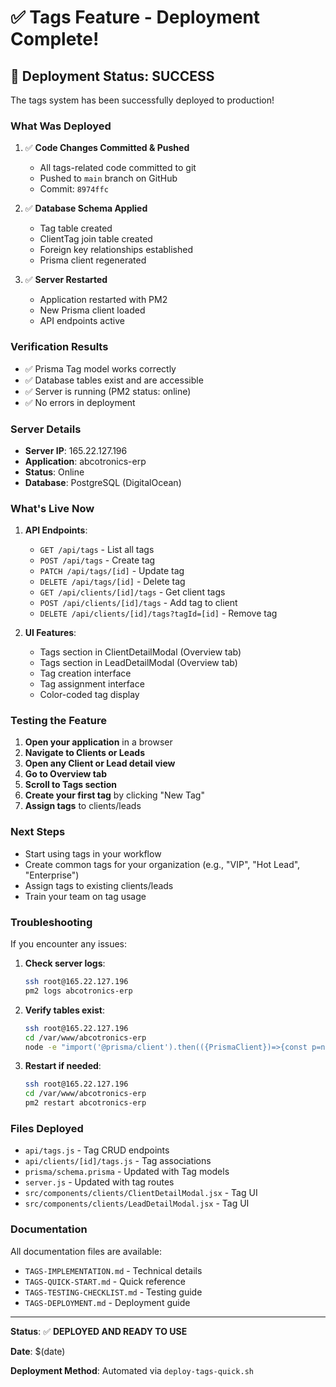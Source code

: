 # ✅ Tags Feature - Deployment Complete!

## 🎉 Deployment Status: SUCCESS

The tags system has been successfully deployed to production!

### What Was Deployed

1. ✅ **Code Changes Committed & Pushed**
   - All tags-related code committed to git
   - Pushed to `main` branch on GitHub
   - Commit: `8974ffc`

2. ✅ **Database Schema Applied**
   - Tag table created
   - ClientTag join table created
   - Foreign key relationships established
   - Prisma client regenerated

3. ✅ **Server Restarted**
   - Application restarted with PM2
   - New Prisma client loaded
   - API endpoints active

### Verification Results

- ✅ Prisma Tag model works correctly
- ✅ Database tables exist and are accessible
- ✅ Server is running (PM2 status: online)
- ✅ No errors in deployment

### Server Details

- **Server IP**: 165.22.127.196
- **Application**: abcotronics-erp
- **Status**: Online
- **Database**: PostgreSQL (DigitalOcean)

### What's Live Now

1. **API Endpoints**:
   - `GET /api/tags` - List all tags
   - `POST /api/tags` - Create tag
   - `PATCH /api/tags/[id]` - Update tag
   - `DELETE /api/tags/[id]` - Delete tag
   - `GET /api/clients/[id]/tags` - Get client tags
   - `POST /api/clients/[id]/tags` - Add tag to client
   - `DELETE /api/clients/[id]/tags?tagId=[id]` - Remove tag

2. **UI Features**:
   - Tags section in ClientDetailModal (Overview tab)
   - Tags section in LeadDetailModal (Overview tab)
   - Tag creation interface
   - Tag assignment interface
   - Color-coded tag display

### Testing the Feature

1. **Open your application** in a browser
2. **Navigate to Clients or Leads**
3. **Open any Client or Lead detail view**
4. **Go to Overview tab**
5. **Scroll to Tags section**
6. **Create your first tag** by clicking "New Tag"
7. **Assign tags** to clients/leads

### Next Steps

- Start using tags in your workflow
- Create common tags for your organization (e.g., "VIP", "Hot Lead", "Enterprise")
- Assign tags to existing clients/leads
- Train your team on tag usage

### Troubleshooting

If you encounter any issues:

1. **Check server logs**:
   ```bash
   ssh root@165.22.127.196
   pm2 logs abcotronics-erp
   ```

2. **Verify tables exist**:
   ```bash
   ssh root@165.22.127.196
   cd /var/www/abcotronics-erp
   node -e "import('@prisma/client').then(({PrismaClient})=>{const p=new PrismaClient();p.tag.findMany().then(console.log).finally(()=>p.$disconnect())})"
   ```

3. **Restart if needed**:
   ```bash
   ssh root@165.22.127.196
   cd /var/www/abcotronics-erp
   pm2 restart abcotronics-erp
   ```

### Files Deployed

- `api/tags.js` - Tag CRUD endpoints
- `api/clients/[id]/tags.js` - Tag associations
- `prisma/schema.prisma` - Updated with Tag models
- `server.js` - Updated with tag routes
- `src/components/clients/ClientDetailModal.jsx` - Tag UI
- `src/components/clients/LeadDetailModal.jsx` - Tag UI

### Documentation

All documentation files are available:
- `TAGS-IMPLEMENTATION.md` - Technical details
- `TAGS-QUICK-START.md` - Quick reference
- `TAGS-TESTING-CHECKLIST.md` - Testing guide
- `TAGS-DEPLOYMENT.md` - Deployment guide

---

**Status**: ✅ **DEPLOYED AND READY TO USE**

**Date**: $(date)

**Deployment Method**: Automated via `deploy-tags-quick.sh`

